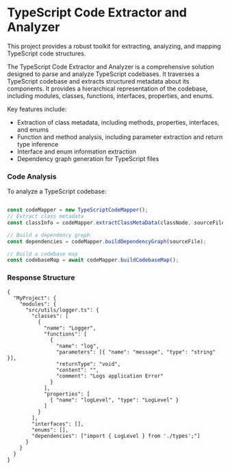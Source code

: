 # TypeScript Code Extractor and Analyzer

This project provides a robust toolkit for extracting, analyzing, and mapping TypeScript code structures.

The TypeScript Code Extractor and Analyzer is a comprehensive solution designed to parse and analyze TypeScript codebases. It traverses a TypeScript codebase and extracts structured metadata about its components. It provides a hierarchical representation of the codebase, including modules, classes, functions, interfaces, properties, and enums.

Key features include:

- Extraction of class metadata, including methods, properties, interfaces, and enums
- Function and method analysis, including parameter extraction and return type inference
- Interface and enum information extraction
- Dependency graph generation for TypeScript files

### Code Analysis

To analyze a TypeScript codebase:

```typescript

const codeMapper = new TypeScriptCodeMapper();
// Extract class metadata
const classInfo = codeMapper.extractClassMetaData(classNode, sourceFile);

// Build a dependency graph
const dependencies = codeMapper.buildDependencyGraph(sourceFile);

// Build a codebase map
const codebaseMap = await codeMapper.buildCodebaseMap();
```

### Response Structure
```
{
  "MyProject": {
    "modules": {
      "src/utils/logger.ts": {
        "classes": [
          {
            "name": "Logger",
            "functions": [
              {
                "name": "log",
                "parameters": [{ "name": "message", "type": "string" }],
                "returnType": "void",
                "content": "",
                "comment": "Logs application Error"
              }
            ],
            "properties": [
              { "name": "logLevel", "type": "LogLevel" }
            ]
          }
        ],
        "interfaces": [],
        "enums": [],
        "dependencies": ["import { LogLevel } from './types';"]
      }
    }
  }
}

```

